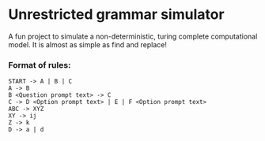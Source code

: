 # Unrestricted grammar simulator

A fun project to simulate a non-deterministic, turing complete computational model. It is almost as simple as find and replace!

### Format of rules:

    START -> A | B | C
    A -> B
    B <Question prompt text> -> C
    C -> D <Option prompt text> | E | F <Option prompt text>
    ABC -> XYZ
    XY -> ij
    Z -> k
    D -> a | d